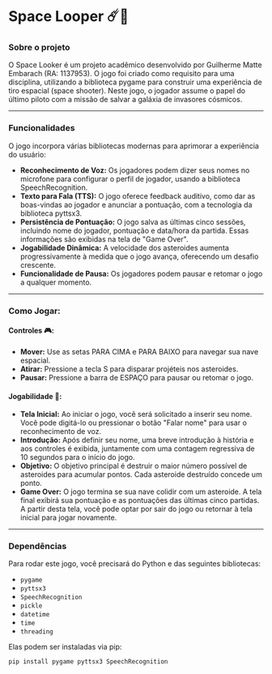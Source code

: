 # Space Looper ☄️🚀
### Sobre o projeto
O Space Looker é um projeto acadêmico desenvolvido por Guilherme Matte Embarach (RA: 1137953). O jogo foi criado como requisito para uma disciplina, utilizando a biblioteca pygame para construir uma experiência de tiro espacial (space shooter).
Neste jogo, o jogador assume o papel do último piloto com a missão de salvar a galáxia de invasores cósmicos.

---

### Funcionalidades
O jogo incorpora várias bibliotecas modernas para aprimorar a experiência do usuário:

* **Reconhecimento de Voz:** Os jogadores podem dizer seus nomes no microfone para configurar o perfil de jogador, usando a biblioteca SpeechRecognition.
* **Texto para Fala (TTS):** O jogo oferece feedback auditivo, como dar as boas-vindas ao jogador e anunciar a pontuação, com a tecnologia da biblioteca pyttsx3.
* **Persistência de Pontuação:** O jogo salva as últimas cinco sessões, incluindo nome do jogador, pontuação e data/hora da partida. Essas informações são exibidas na tela de "Game Over".
* **Jogabilidade Dinâmica:** A velocidade dos asteroides aumenta progressivamente à medida que o jogo avança, oferecendo um desafio crescente.
* **Funcionalidade de Pausa:** Os jogadores podem pausar e retomar o jogo a qualquer momento.

---

### Como Jogar:

#### Controles 🎮:
* **Mover:** Use as setas PARA CIMA e PARA BAIXO para navegar sua nave espacial.
* **Atirar:** Pressione a tecla S para disparar projéteis nos asteroides.
* **Pausar:** Pressione a barra de ESPAÇO para pausar ou retomar o jogo.

#### Jogabilidade 👾:

* **Tela Inicial:** Ao iniciar o jogo, você será solicitado a inserir seu nome. Você pode digitá-lo ou pressionar o botão "Falar nome" para usar o reconhecimento de voz.
* **Introdução:** Após definir seu nome, uma breve introdução à história e aos controles é exibida, juntamente com uma contagem regressiva de 10 segundos para o início do jogo.
* **Objetivo:** O objetivo principal é destruir o maior número possível de asteroides para acumular pontos. Cada asteroide destruído concede um ponto.
* **Game Over:** O jogo termina se sua nave colidir com um asteroide. A tela final exibirá sua pontuação e as pontuações das últimas cinco partidas. A partir desta tela, você pode optar por sair do jogo ou retornar à tela inicial para jogar novamente.

---

### Dependências
Para rodar este jogo, você precisará do Python e das seguintes bibliotecas:

* `pygame`
* `pyttsx3`
* `SpeechRecognition`
* `pickle`
* `datetime`
* `time`
* `threading`

Elas podem ser instaladas via pip:

```bash
pip install pygame pyttsx3 SpeechRecognition
